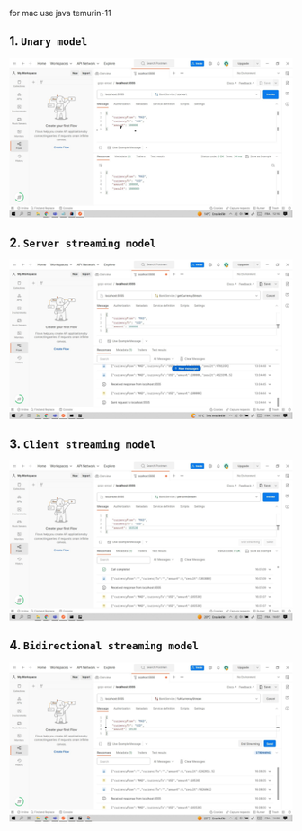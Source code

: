 for mac use java temurin-11 

##  1. `Unary model`
![1](./ressources/grpc1.jpg)

##  2. `Server streaming model`
![2](./ressources/grpc2.jpg)

##  3. `Client streaming model`
![3](./ressources/grpc3.jpg)

##  4. `Bidirectional streaming model`
![4](./ressources/grpc4.jpg)

